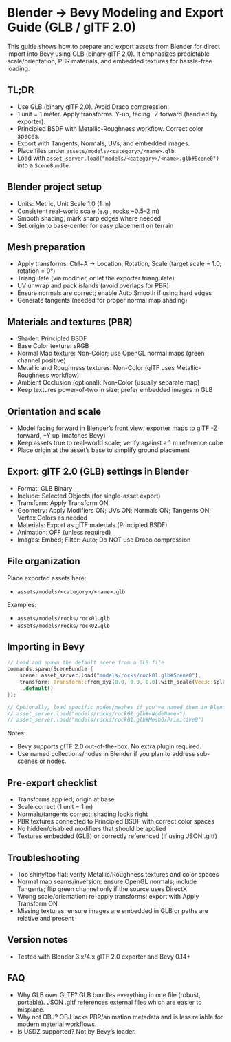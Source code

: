 # Blender → Bevy Modeling and Export Guide (GLB / glTF 2.0)

This guide shows how to prepare and export assets from Blender for direct import into Bevy using GLB (binary glTF 2.0). It emphasizes predictable scale/orientation, PBR materials, and embedded textures for hassle-free loading.

## TL;DR
- Use GLB (binary glTF 2.0). Avoid Draco compression.
- 1 unit = 1 meter. Apply transforms. Y-up, facing -Z forward (handled by exporter).
- Principled BSDF with Metallic-Roughness workflow. Correct color spaces.
- Export with Tangents, Normals, UVs, and embedded images.
- Place files under `assets/models/<category>/<name>.glb`.
- Load with `asset_server.load("models/<category>/<name>.glb#Scene0")` into a `SceneBundle`.

## Blender project setup
- Units: Metric, Unit Scale 1.0 (1 m)
- Consistent real-world scale (e.g., rocks ~0.5–2 m)
- Smooth shading; mark sharp edges where needed
- Set origin to base-center for easy placement on terrain

## Mesh preparation
- Apply transforms: Ctrl+A → Location, Rotation, Scale (target scale = 1.0; rotation = 0°)
- Triangulate (via modifier, or let the exporter triangulate)
- UV unwrap and pack islands (avoid overlaps for PBR)
- Ensure normals are correct; enable Auto Smooth if using hard edges
- Generate tangents (needed for proper normal map shading)

## Materials and textures (PBR)
- Shader: Principled BSDF
- Base Color texture: sRGB
- Normal Map texture: Non-Color; use OpenGL normal maps (green channel positive)
- Metallic and Roughness textures: Non-Color (glTF uses Metallic-Roughness workflow)
- Ambient Occlusion (optional): Non-Color (usually separate map)
- Keep textures power-of-two in size; prefer embedded images in GLB

## Orientation and scale
- Model facing forward in Blender’s front view; exporter maps to glTF -Z forward, +Y up (matches Bevy)
- Keep assets true to real-world scale; verify against a 1 m reference cube
- Place origin at the asset’s base to simplify ground placement

## Export: glTF 2.0 (GLB) settings in Blender
- Format: GLB Binary
- Include: Selected Objects (for single-asset export)
- Transform: Apply Transform ON
- Geometry: Apply Modifiers ON; UVs ON; Normals ON; Tangents ON; Vertex Colors as needed
- Materials: Export as glTF materials (Principled BSDF)
- Animation: OFF (unless required)
- Images: Embed; Filter: Auto; Do NOT use Draco compression

## File organization
Place exported assets here:
- `assets/models/<category>/<name>.glb`

Examples:
- `assets/models/rocks/rock01.glb`
- `assets/models/rocks/rock02.glb`

## Importing in Bevy
```rust
// Load and spawn the default scene from a GLB file
commands.spawn(SceneBundle {
    scene: asset_server.load("models/rocks/rock01.glb#Scene0"),
    transform: Transform::from_xyz(0.0, 0.0, 0.0).with_scale(Vec3::splat(1.0)),
    ..default()
});

// Optionally, load specific nodes/meshes if you've named them in Blender:
// asset_server.load("models/rocks/rock01.glb#<NodeName>")
// asset_server.load("models/rocks/rock01.glb#Mesh0/Primitive0")
```

Notes:
- Bevy supports glTF 2.0 out-of-the-box. No extra plugin required.
- Use named collections/nodes in Blender if you plan to address sub-scenes or nodes.

## Pre-export checklist
- Transforms applied; origin at base
- Scale correct (1 unit = 1 m)
- Normals/tangents correct; shading looks right
- PBR textures connected to Principled BSDF with correct color spaces
- No hidden/disabled modifiers that should be applied
- Textures embedded (GLB) or correctly referenced (if using JSON .gltf)

## Troubleshooting
- Too shiny/too flat: verify Metallic/Roughness textures and color spaces
- Normal map seams/inversion: ensure OpenGL normals; include Tangents; flip green channel only if the source uses DirectX
- Wrong scale/orientation: re-apply transforms; export with Apply Transform ON
- Missing textures: ensure images are embedded in GLB or paths are relative and present

## Version notes
- Tested with Blender 3.x/4.x glTF 2.0 exporter and Bevy 0.14+

## FAQ
- Why GLB over GLTF? GLB bundles everything in one file (robust, portable). JSON .gltf references external files which are easier to misplace.
- Why not OBJ? OBJ lacks PBR/animation metadata and is less reliable for modern material workflows.
- Is USDZ supported? Not by Bevy’s loader.
